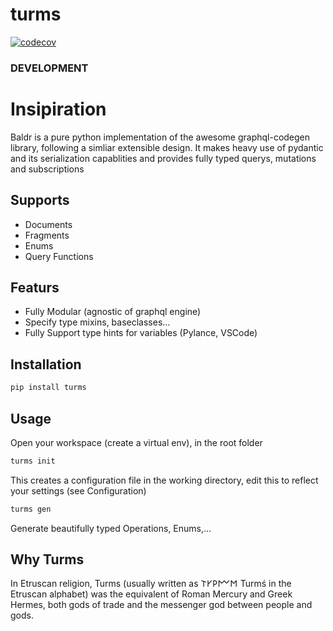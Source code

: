 # turms

[![codecov](https://codecov.io/gh/jhnnsrs/turms/branch/master/graph/badge.svg?token=UGXEA2THBV)](https://codecov.io/gh/jhnnsrs/turms)

### DEVELOPMENT

# Insipiration

Baldr is a pure python implementation of the awesome graphql-codegen library, following a simliar extensible design.
It makes heavy use of pydantic and its serialization capablities and provides fully typed querys, mutations and subscriptions

## Supports

- Documents
- Fragments
- Enums
- Query Functions

## Featurs

- Fully Modular (agnostic of graphql engine)
- Specify type mixins, baseclasses...
- Fully Support type hints for variables (Pylance, VSCode)

## Installation

```bash
pip install turms
```

## Usage

Open your workspace (create a virtual env), in the root folder

```bash
turms init
```

This creates a configuration file in the working directory, edit this to reflect your
settings (see Configuration)

```bash
turms gen
```

Generate beautifully typed Operations, Enums,...

## Why Turms

In Etruscan religion, Turms (usually written as 𐌕𐌖𐌓𐌌𐌑 Turmś in the Etruscan alphabet) was the equivalent of Roman Mercury and Greek Hermes, both gods of trade and the messenger god between people and gods.
